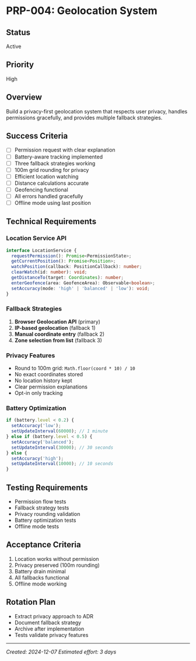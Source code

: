 # PRP-004: Geolocation System

## Status

Active

## Priority

High

## Overview

Build a privacy-first geolocation system that respects user privacy, handles permissions gracefully, and provides multiple fallback strategies.

## Success Criteria

- [ ] Permission request with clear explanation
- [ ] Battery-aware tracking implemented
- [ ] Three fallback strategies working
- [ ] 100m grid rounding for privacy
- [ ] Efficient location watching
- [ ] Distance calculations accurate
- [ ] Geofencing functional
- [ ] All errors handled gracefully
- [ ] Offline mode using last position

## Technical Requirements

### Location Service API

```typescript
interface LocationService {
  requestPermission(): Promise<PermissionState>;
  getCurrentPosition(): Promise<Position>;
  watchPosition(callback: PositionCallback): number;
  clearWatch(id: number): void;
  getDistanceTo(target: Coordinates): number;
  enterGeofence(area: GeofenceArea): Observable<boolean>;
  setAccuracy(mode: 'high' | 'balanced' | 'low'): void;
}
```

### Fallback Strategies

1. **Browser Geolocation API** (primary)
2. **IP-based geolocation** (fallback 1)
3. **Manual coordinate entry** (fallback 2)
4. **Zone selection from list** (fallback 3)

### Privacy Features

- Round to 100m grid: `Math.floor(coord * 10) / 10`
- No exact coordinates stored
- No location history kept
- Clear permission explanations
- Opt-in only tracking

### Battery Optimization

```typescript
if (battery.level < 0.2) {
  setAccuracy('low');
  setUpdateInterval(60000); // 1 minute
} else if (battery.level < 0.5) {
  setAccuracy('balanced');
  setUpdateInterval(30000); // 30 seconds
} else {
  setAccuracy('high');
  setUpdateInterval(10000); // 10 seconds
}
```

## Testing Requirements

- Permission flow tests
- Fallback strategy tests
- Privacy rounding validation
- Battery optimization tests
- Offline mode tests

## Acceptance Criteria

1. Location works without permission
2. Privacy preserved (100m rounding)
3. Battery drain minimal
4. All fallbacks functional
5. Offline mode working

## Rotation Plan

- Extract privacy approach to ADR
- Document fallback strategy
- Archive after implementation
- Tests validate privacy features

---

_Created: 2024-12-07_
_Estimated effort: 3 days_
